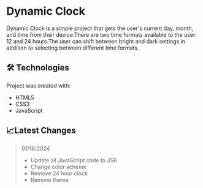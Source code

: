 # Dynamic Clock
Dynamic Clock is a simple project that gets the user's current day, month, and time from their device.There are two time formats available to the user: 12 and 24 hours.The user can shift between bright and dark settings in addition to selecting between different time formats.

## 🛠 Technologies

Project was created with:
- HTML5
- CSS3
- JavaScript

## 📈Latest Changes
> 01/16/2024
> - Update all JavaScript code to JS6
> - Change color scheme
> - Remove 24 hour clock
> - Remove theme
